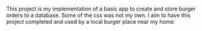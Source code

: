 This project is my implementation of a basic app to create and store burger orders to a database. Some of the css was not my own. I aim to have this project completed and used by a local burger place near my home.
